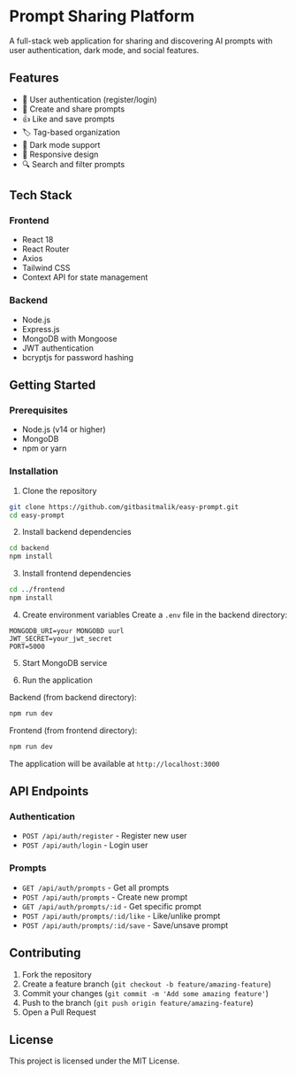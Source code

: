 # Prompt Sharing Platform

A full-stack web application for sharing and discovering AI prompts with user authentication, dark mode, and social features.

## Features

- 🔐 User authentication (register/login)
- 📝 Create and share prompts
- 👍 Like and save prompts
- 🏷️ Tag-based organization
- 🌙 Dark mode support
- 📱 Responsive design
- 🔍 Search and filter prompts

## Tech Stack

### Frontend
- React 18
- React Router
- Axios
- Tailwind CSS
- Context API for state management

### Backend
- Node.js
- Express.js
- MongoDB with Mongoose
- JWT authentication
- bcryptjs for password hashing

## Getting Started

### Prerequisites
- Node.js (v14 or higher)
- MongoDB
- npm or yarn

### Installation

1. Clone the repository
```bash
git clone https://github.com/gitbasitmalik/easy-prompt.git
cd easy-prompt
```

2. Install backend dependencies
```bash
cd backend
npm install
```

3. Install frontend dependencies
```bash
cd ../frontend
npm install
```

4. Create environment variables
Create a `.env` file in the backend directory:
```env
MONGODB_URI=your MONGOBD uurl
JWT_SECRET=your_jwt_secret
PORT=5000
```

5. Start MongoDB service

6. Run the application

Backend (from backend directory):
```bash
npm run dev
```

Frontend (from frontend directory):
```bash
npm run dev
```

The application will be available at `http://localhost:3000`

## API Endpoints

### Authentication
- `POST /api/auth/register` - Register new user
- `POST /api/auth/login` - Login user

### Prompts
- `GET /api/auth/prompts` - Get all prompts
- `POST /api/auth/prompts` - Create new prompt
- `GET /api/auth/prompts/:id` - Get specific prompt
- `POST /api/auth/prompts/:id/like` - Like/unlike prompt
- `POST /api/auth/prompts/:id/save` - Save/unsave prompt

## Contributing

1. Fork the repository
2. Create a feature branch (`git checkout -b feature/amazing-feature`)
3. Commit your changes (`git commit -m 'Add some amazing feature'`)
4. Push to the branch (`git push origin feature/amazing-feature`)
5. Open a Pull Request

## License

This project is licensed under the MIT License.
